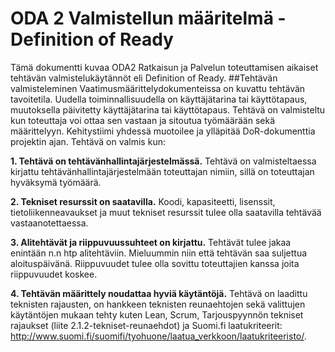 # ODA 2 Valmistellun määritelmä - Definition of Ready 
Tämä dokumentti kuvaa ODA2 Ratkaisun ja Palvelun toteuttamisen aikaiset tehtävän valmistelukäytännöt eli Definition of Ready. 
##Tehtävän valmisteleminen 
Vaatimusmäärittelydokumenteissa on kuvattu tehtävän tavoitetila. Uudella toiminnallisuudella on käyttäjätarina tai käyttötapaus, muutoksella päivitetty käyttäjätarina tai käyttötapaus. Tehtävä on valmisteltu kun toteuttaja voi ottaa sen vastaan ja sitoutua työmäärään sekä määrittelyyn. Kehitystiimi yhdessä muotoilee ja ylläpitää DoR-dokumenttia projektin ajan. Tehtävä on valmis kun: 

**1. Tehtävä on tehtävänhallintajärjestelmässä.** Tehtävä on valmisteltaessa kirjattu tehtävänhallintajärjestelmään toteuttajan nimiin, sillä on toteuttajan hyväksymä työmäärä. 

**2. Tekniset resurssit on saatavilla.** Koodi, kapasiteetti, lisenssit, tietoliikenneavaukset ja muut tekniset resurssit tulee olla saatavilla tehtävää vastaanotettaessa. 

**3. Alitehtävät ja riippuvuussuhteet on kirjattu.** Tehtävät tulee jakaa enintään n.n htp alitehtäviin. Mieluummin niin että tehtävän saa suljettua aloituspäivänä. Riippuvuudet tulee olla sovittu toteuttajien kanssa joita riippuvuudet koskee. 

**4. Tehtävän määrittely noudattaa hyviä käytäntöjä.** Tehtävä on laadittu teknisten rajausten, on hankkeen teknisten reunaehtojen sekä valittujen käytäntöjen mukaan tehty kuten Lean, Scrum, Tarjouspyynnön tekniset rajaukset (liite 2.1.2-tekniset-reunaehdot) ja Suomi.fi laatukriteerit: http://www.suomi.fi/suomifi/tyohuone/laatua_verkkoon/laatukriteeristo/.  
